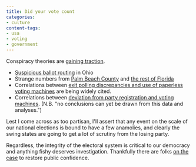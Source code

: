```yaml
---
title: Did your vote count
categories:
- culture
content-tags:
- usa
- voting
- government
---
```


Conspiracy theories are [gaining traction][1].

   [1]: http://www.commondreams.org/headlines04/1106-30.htm

  * [Suspicious ballot routing][2] in Ohio
  * Strange numbers from [Palm Beach County][3] and [the rest of Florida][4]
  * Correlations between [exit polling discrepancies and use of paperless voting machines][5] are being widely cited.
  * Correlations between [deviation from party registration and voting machines][6]. (N.B. "no conclusions can yet be drawn from this data and analyses.")

Lest I come across as too partisan, I'll assert that any event on the scale of our national elections is bound to have a few anamolies, and clearly the swing states are going to get a lot of scrutiny from the losing party.

   [2]: http://americablog.blogspot.com/archives/2004_10_31_americablog_archive.html#109946880458828314
   [3]: http://dailykos.com/story/2004/11/3/65116/2975
   [4]: http://dailykos.com/story/2004/11/3/52213/1921
   [5]: http://www.blackboxvoting.com/modules.php?name=News&file=article&sid=285#147
   [6]: http://ustogether.org/Florida_Election.htm

Regardless, the integrity of the electoral system is critical to our democracy and anything fishy deserves investigation.  Thankfully there are folks [on the case][7] to restore public confidence.

   [7]: http://www.blackboxvoting.org/
